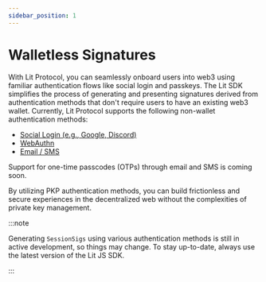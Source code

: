 ```yaml
---
sidebar_position: 1
---
```


# Walletless Signatures

With Lit Protocol, you can seamlessly onboard users into web3 using familiar authentication flows like social login and passkeys. The Lit SDK simplifies the process of generating and presenting signatures derived from authentication methods that don't require users to have an existing web3 wallet. Currently, Lit Protocol supports the following non-wallet authentication methods:

- [Social Login (e.g., Google, Discord)](../../../../../sdk/explanation/authentication/session-sigs/auth-methods/social-login)
- [WebAuthn](../../../../../sdk/explanation/authentication/session-sigs/auth-methods/web-authn)
- [Email / SMS](../../../../../sdk/explanation/authentication/session-sigs/auth-methods/email-sms)

Support for one-time passcodes (OTPs) through email and SMS is coming soon.

By utilizing PKP authentication methods, you can build frictionless and secure experiences in the decentralized web without the complexities of private key management.

:::note

Generating `SessionSigs` using various authentication methods is still in active development, so things may change. To stay up-to-date, always use the latest version of the Lit JS SDK.

:::